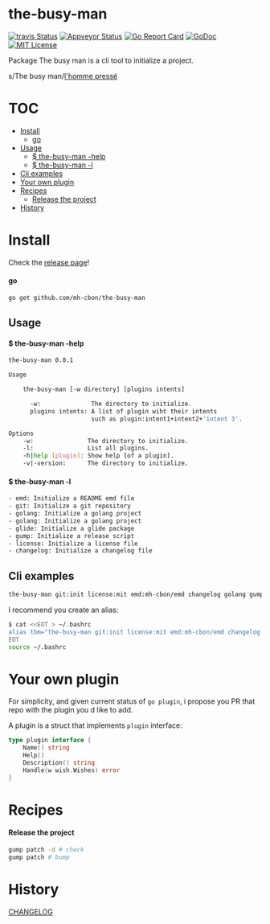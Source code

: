 # the-busy-man

[![travis Status](https://travis-ci.org//mh-cbon/the-busy-man.svg?branch=master)](https://travis-ci.org//mh-cbon/the-busy-man) [![Appveyor Status](https://ci.appveyor.com/api/projects/status//github/mh-cbon/the-busy-man?branch=master&svg=true)](https://ci.appveyor.com/projects//mh-cbon/the-busy-man) [![Go Report Card](https://goreportcard.com/badge/github.com/mh-cbon/the-busy-man)](https://goreportcard.com/report/github.com/mh-cbon/the-busy-man) [![GoDoc](https://godoc.org/github.com/mh-cbon/the-busy-man?status.svg)](http://godoc.org/github.com/mh-cbon/the-busy-man) [![MIT License](http://img.shields.io/badge/License-MIT-yellow.svg)](LICENSE)

Package The busy man is a cli tool to initialize a project.


s/The busy man/[l'homme pressé](https://www.youtube.com/watch?v=Wkxe1kQiuGU/)

# TOC
- [Install](#install)
  - [go](#go)
- [Usage](#usage)
  - [$ the-busy-man -help](#-the-busy-man--help)
  - [$ the-busy-man -l](#-the-busy-man--l)
- [Cli examples](#cli-examples)
- [Your own plugin](#your-own-plugin)
- [Recipes](#recipes)
  - [Release the project](#release-the-project)
- [History](#history)

# Install

Check the [release page](https://github.com/mh-cbon/the-busy-man/releases)!

#### go
```sh
go get github.com/mh-cbon/the-busy-man
```

## Usage

#### $ the-busy-man -help
```sh
the-busy-man 0.0.1

Usage

	the-busy-man [-w directory] [plugins intents]

	  -w:              The directory to initialize.
	  plugins intents: A list of plugin wiht their intents
	                   such as plugin:intent1+intent2+'intent 3'.

Options
	-w:               The directory to initialize.
	-l:               List all plugins.
	-h|help [plugin]: Show help [of a plugin].
	-v|-version:      The directory to initialize.
```

#### $ the-busy-man -l
```sh
- emd: Initialize a README emd file
- git: Initialize a git repository
- golang: Initialize a golang project
- golang: Initialize a golang project
- glide: Initialize a glide package
- gump: Initialize a release script
- license: Initialize a license file
- changelog: Initialize a changelog file
```

## Cli examples

```sh
the-busy-man git:init license:mit emd:mh-cbon/emd changelog golang gump:mh-cbon/gump git:commit
```

I recommend you create an alias:
```sh
$ cat <<EOT > ~/.bashrc
alias tbm="the-busy-man git:init license:mit emd:mh-cbon/emd changelog golang gump:mh-cbon/gump git:commit"
EOT
source ~/.bashrc
```



# Your own plugin

For simplicity, and given current status of `go plugin`,
i propose you PR that repo with the plugin you d like to add.

A plugin is a struct that implements `plugin` interface:
```go
type plugin interface {
	Name() string
	Help()
	Description() string
	Handle(w wish.Wishes) error
}
```

# Recipes

#### Release the project

```sh
gump patch -d # check
gump patch # bump
```

# History

[CHANGELOG](CHANGELOG.md)
